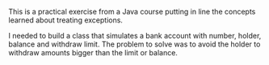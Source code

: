 This is a practical exercise from a Java course putting in line the concepts learned about treating exceptions.

I needed to build a class that simulates a bank account with number, holder, balance and withdraw limit. The problem to solve
was to avoid the holder to withdraw amounts bigger than the limit or balance. 